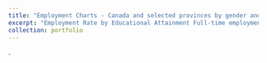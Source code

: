 ```yaml
---
title: "Employment Charts - Canada and selected provinces by gender and education, February 2021 "
excerpt: "Employment Rate by Educational Attainment Full-time employment Males item number 1<br/><img src='/images/Full-time_employment_Males_3_erate_1_pch.png'>"
collection: portfolio
---
```


. 
